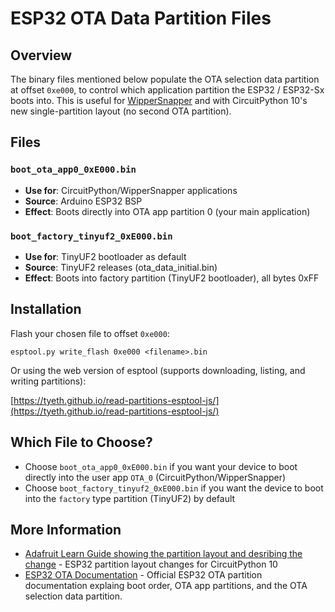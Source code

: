 # ESP32 OTA Data Partition Files

## Overview
The binary files mentioned below populate the OTA selection data partition at offset `0xe000`, to control which application partition the ESP32 / ESP32-Sx boots into. This is useful for [WipperSnapper](https://github.com/adafruit/Adafruit_Wippersnapper_Arduino/) and with CircuitPython 10's new single-partition layout (no second OTA partition).

## Files

### `boot_ota_app0_0xE000.bin`
- **Use for**: CircuitPython/WipperSnapper applications
- **Source**: Arduino ESP32 BSP
- **Effect**: Boots directly into OTA app partition 0 (your main application)

### `boot_factory_tinyuf2_0xE000.bin` 
- **Use for**: TinyUF2 bootloader as default
- **Source**: TinyUF2 releases (ota_data_initial.bin) 
- **Effect**: Boots into factory partition (TinyUF2 bootloader), all bytes 0xFF

## Installation
Flash your chosen file to offset `0xe000`:
```
esptool.py write_flash 0xe000 <filename>.bin
```
Or using the web version of esptool (supports downloading, listing, and writing partitions):

[https://tyeth.github.io/read-partitions-esptool-js/](https://tyeth.github.io/read-partitions-esptool-js/)

## Which File to Choose?
- Choose `boot_ota_app0_0xE000.bin` if you want your device to boot directly into the user app `OTA_0` (CircuitPython/WipperSnapper)
- Choose `boot_factory_tinyuf2_0xE000.bin` if you want the device to boot into the `factory` type partition (TinyUF2) by default

## More Information
- [Adafruit Learn Guide showing the partition layout and desribing the change](https://learn.adafruit.com/adafruit-esp32-s2-feather/update-tinyuf2-bootloader-for-circuitpython-10-4mb-boards-only) - ESP32 partition layout changes for CircuitPython 10
- [ESP32 OTA Documentation](https://docs.espressif.com/projects/esp-idf/en/stable/esp32/api-reference/system/ota.html) - Official ESP32 OTA partition documentation explaing boot order, OTA app partitions, and the OTA selection data partition.